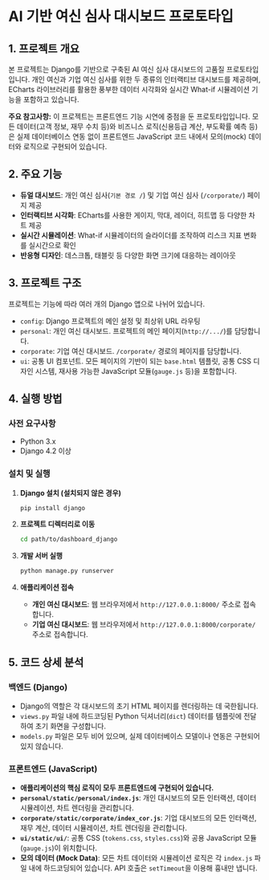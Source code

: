 # AI 기반 여신 심사 대시보드 프로토타입

## 1. 프로젝트 개요

본 프로젝트는 Django를 기반으로 구축된 AI 여신 심사 대시보드의 고품질 프로토타입입니다. 개인 여신과 기업 여신 심사를 위한 두 종류의 인터랙티브 대시보드를 제공하며, ECharts 라이브러리를 활용한 풍부한 데이터 시각화와 실시간 What-if 시뮬레이션 기능을 포함하고 있습니다.

**주요 참고사항:** 이 프로젝트는 프론트엔드 기능 시연에 중점을 둔 프로토타입입니다. 모든 데이터(고객 정보, 재무 수치 등)와 비즈니스 로직(신용등급 계산, 부도확률 예측 등)은 실제 데이터베이스 연동 없이 프론트엔드 JavaScript 코드 내에서 모의(mock) 데이터와 로직으로 구현되어 있습니다.

## 2. 주요 기능

- **듀얼 대시보드**: 개인 여신 심사(`기본 경로 /`) 및 기업 여신 심사 (`/corporate/`) 페이지 제공
- **인터랙티브 시각화**: ECharts를 사용한 게이지, 막대, 레이더, 히트맵 등 다양한 차트 제공
- **실시간 시뮬레이션**: What-if 시뮬레이터의 슬라이더를 조작하여 리스크 지표 변화를 실시간으로 확인
- **반응형 디자인**: 데스크톱, 태블릿 등 다양한 화면 크기에 대응하는 레이아웃

## 3. 프로젝트 구조

프로젝트는 기능에 따라 여러 개의 Django 앱으로 나뉘어 있습니다.

- `config`: Django 프로젝트의 메인 설정 및 최상위 URL 라우팅
- `personal`: 개인 여신 대시보드. 프로젝트의 메인 페이지(`http://.../`)를 담당합니다.
- `corporate`: 기업 여신 대시보드. `/corporate/` 경로의 페이지를 담당합니다.
- `ui`: 공통 UI 컴포넌트. 모든 페이지의 기반이 되는 `base.html` 템플릿, 공통 CSS 디자인 시스템, 재사용 가능한 JavaScript 모듈(`gauge.js` 등)을 포함합니다.

## 4. 실행 방법

### 사전 요구사항

- Python 3.x
- Django 4.2 이상

### 설치 및 실행

1.  **Django 설치 (설치되지 않은 경우)**
    ```bash
    pip install django
    ```

2.  **프로젝트 디렉터리로 이동**
    ```bash
    cd path/to/dashboard_django
    ```

3.  **개발 서버 실행**
    ```bash
    python manage.py runserver
    ```

4.  **애플리케이션 접속**
    -   **개인 여신 대시보드**: 웹 브라우저에서 `http://127.0.0.1:8000/` 주소로 접속합니다.
    -   **기업 여신 대시보드**: 웹 브라우저에서 `http://127.0.0.1:8000/corporate/` 주소로 접속합니다.

## 5. 코드 상세 분석

### 백엔드 (Django)

- Django의 역할은 각 대시보드의 초기 HTML 페이지를 렌더링하는 데 국한됩니다.
- `views.py` 파일 내에 하드코딩된 Python 딕셔너리(`dict`) 데이터를 템플릿에 전달하여 초기 화면을 구성합니다.
- `models.py` 파일은 모두 비어 있으며, 실제 데이터베이스 모델이나 연동은 구현되어 있지 않습니다.

### 프론트엔드 (JavaScript)

- **애플리케이션의 핵심 로직이 모두 프론트엔드에 구현되어 있습니다.**
- **`personal/static/personal/index.js`**: 개인 대시보드의 모든 인터랙션, 데이터 시뮬레이션, 차트 렌더링을 관리합니다.
- **`corporate/static/corporate/index_cor.js`**: 기업 대시보드의 모든 인터랙션, 재무 계산, 데이터 시뮬레이션, 차트 렌더링을 관리합니다.
- **`ui/static/ui/`**: 공통 CSS (`tokens.css`, `styles.css`)와 공용 JavaScript 모듈 (`gauge.js`)이 위치합니다.
- **모의 데이터 (Mock Data)**: 모든 차트 데이터와 시뮬레이션 로직은 각 `index.js` 파일 내에 하드코딩되어 있습니다. API 호출은 `setTimeout`을 이용해 흉내만 냅니다.